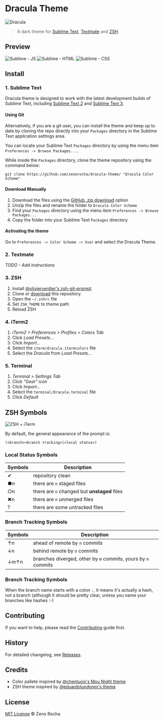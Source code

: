 # Dracula Theme

![Dracula](http://f.cl.ly/items/11430u1b270p0e181p2E/dracula.gif)

> A dark theme for [Sublime Text](http://www.sublimetext.com/3), [Textmate](http://macromates.com/) and [ZSH](http://www.zsh.org/).

## Preview

![Sublime - JS](http://f.cl.ly/items/1K1D3T3L3D392n370j0y/dracula-js.png)
![Sublime - HTML](http://f.cl.ly/items/280e1H2S3Q212U3E2b3d/dracula-html.png)
![Sublime - CSS](http://f.cl.ly/items/2w3A421T3A0C2Q0r0C27/dracula-css.png)

## Install

### 1. Sublime Text

Dracula theme is designed to work with the latest development builds of Sublime Text, including [Sublime Text 2](http://www.sublimetext.com/dev) and [Sublime Text 3](http://www.sublimetext.com/3dev).

<!--#### Using Sublime Package Control

If you are using Will Bond's excellent [Sublime Package Control](http://wbond.net/sublime_packages/package_control), you can easily install Dracula Theme via the `Package Control: Install Package` menu item. The Dracula Theme package is listed as `Dracula Color Scheme` in the packages list.-->

#### Using Git

Alternatively, if you are a git user, you can install the theme and keep up to date by cloning the repo directly into your `Packages` directory in the Sublime Text application settings area.

You can locate your Sublime Text `Packages` directory by using the menu item `Preferences -> Browse Packages...`.

While inside the `Packages` directory, clone the theme repository using the command below:

    git clone https://github.com/zenorocha/dracula-theme/ "Dracula Color Scheme"

#### Download Manually

1. Download the files using the [GitHub .zip download](https://github.com/zenorocha/dracula-theme/archive/master.zip) option
2. Unzip the files and rename the folder to `Dracula Color Scheme`
3. Find your `Packages` directory using the menu item  `Preferences -> Browse Packages...`
4. Copy the folder into your Sublime Text `Packages` directory

#### Activating the theme

Go to `Preferences -> Color Scheme -> User` and select the Dracula Theme.

### 2. Textmate

*TODO - Add instructions*

### 3. ZSH

1. Install [@olivierverdier's zsh-git-prompt](https://github.com/olivierverdier/zsh-git-prompt).
2. Clone or [download](https://github.com/zenorocha/dracula-theme/archive/master.zip) this repository.
3. Open the `~/.zshrc` file
4. Set `ZSH_THEME` to theme path
5. Reload ZSH

### 4. iTerm2

1. *iTerm2 > Preferences > Profiles > Colors Tab*
2. Click *Load Presets...*
3. Click *Import...*
4. Select the `iterm/dracula.itermcolors` file
5. Select the *Dracula* from *Load Presets...*

### 5. Terminal

1. *Terminal > Settings Tab*
2. Click *"Gear" icon*
3. Click *Import...*
4. Select the `terminal/Dracula.terminal` file
5. Click *Default*

## ZSH Symbols

![ZSH + iTerm](http://f.cl.ly/items/3Y373G29193O1A1T0e1z/dracula-iterm.png)

By default, the general appearance of the prompt is:

```
(<branch><branch tracking>|<local status>)
```

### Local Status Symbols

Symbols | Description
---		| ---
✔		| repository clean
●n		| there are `n` staged files
○n		| there are `n` changed but **unstaged** files
✖n		| there are `n` unmerged files
?		| there are some untracked files

### Branch Tracking Symbols

Symbols | Description
---		| ---
↑n		| ahead of remote by `n` commits
↓n		| behind remote by `n` commits
↓m↑n	| branches diverged, other by ``m`` commits, yours by `n` commits

### Branch Tracking Symbols

When the branch name starts with a colon ``:``, it means it's actually a hash, not a branch (although it should be pretty clear, unless you name your branches like hashes :-)

## Contributing

If you want to help, please read the [Contributing](https://github.com/zenorocha/dracula-theme/blob/master/CONTRIBUTING.md) guide first.

## History

For detailed changelog, see [Releases](https://github.com/zenorocha/dracula-theme/releases).

## Credits

* Color pallete inspired by [@chenluois's Mou Night theme](http://mouapp.com/)
* ZSH theme inspired by [@eduardolundgren's theme](https://github.com/eduardolundgren/dotfiles/blob/master/themes/eduardolundgren.zsh-theme)

## License

[MIT License](http://zenorocha.mit-license.org/) © Zeno Rocha